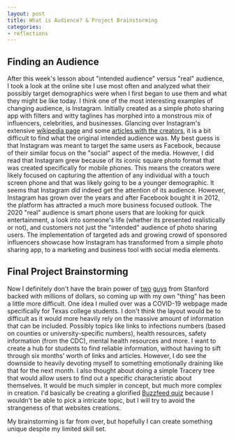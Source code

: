 ```yaml
---
layout: post
title: What is Audience? & Project Brainstorming
categories:
- reflections
---
```


## Finding an Audience

After this week's lesson about "intended audience" versus "real" audience, I took a look at the online site I use most often and analyzed what their possibly target demographics were when I first began to use them and what they might be like today. I think one of the most interesting examples of changing audience, is Instagram. Initially created as a simple photo sharing app with filters and witty taglines has morphed into a monstrous mix of influencers, celebrities, and businesses. Glancing over Instagram's extensive [wikipedia page](https://en.wikipedia.org/wiki/Instagram#2010%E2%80%932011:_Beginnings_and_major_funding) and some [articles with the creators](https://www.inc.com/oracle-netsuite/the-critical-role-of-the-cfo.html), it is a bit difficult to find what the original intended audience was. My best guess is that Instagram was meant to target the same users as Facebook, because of their similar focus on the "social" aspect of the media. However, I did read that Instagram grew because of its iconic square photo format that was created specifically for mobile phones. This means the creators were likely focused on capturing the attention of any individual with a touch screen phone and that was likely going to be a younger demographic. It seems that Instagram did indeed get the attention of its audience. However, Instagram has grown over the years and after Facebook bought it in 2012, the platform has attracted a much more business focused outlook. The 2020 "real" audience is smart phone users that are looking for quick entertainment, a look into someone's life (whether its presented realistically or not), and customers not just the "intended" audience of photo sharing users. The implementation of targeted ads and growing crowd of sponsored influencers showcase how Instagram has transformed from a simple photo sharing app, to a marketing and business tool with social media elements. 

## Final Project Brainstorming

Now I definitely don't have the brain power of [two](https://en.wikipedia.org/wiki/Kevin_Systrom) [guys](https://en.wikipedia.org/wiki/Mike_Krieger) from Stanford backed with millions of dollars, so coming up with my own "thing" has been a little more difficult. One idea I mulled over was a COVID-19 webpage made specifically for Texas college students. I don't think the layout would be to difficult as it would more heavily rely on the massive amount of information that can be included. Possibly topics like links to infections numbers (based on counties or university-specific numbers), health resources, safety information (from the CDC), mental health resources and more. I want to create a hub for students to find reliable information, without having to sift through six months’ worth of links and articles. However, I do see the downside to heavily devoting myself to something emotionally draining like that for the next month. I also thought about doing a simple Tracery tree that would allow users to find out a specific characteristic about themselves. It would be much simpler in concept, but much more complex in creation. I'd basically be creating a glorified [Buzzfeed quiz](https://www.buzzfeed.com/quizzes) because I wouldn't be able to pick a intricate topic, but I will try to avoid the strangeness of that websites creations. 

My brainstorming is far from over, but hopefully I can create something unique despite my limited skill set. 

